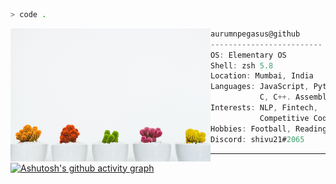
```zsh
> code .
```

<img align="left" src="scott-webb-GQD3Av_9A88-unsplash.jpg" alt="picture" width="320" /> 

```csharp
aurumnpegasus@github
-------------------------
OS: Elementary OS
Shell: zsh 5.8
Location: Mumbai, India
Languages: JavaScript, Python,
           C, C++. Assembly
Interests: NLP, Fintech,
           Competitive Coding
Hobbies: Football, Reading
Discord: shivu21#2065
```
---

[![Ashutosh's github activity graph](https://activity-graph.herokuapp.com/graph?username=aurumnpegasus&bg_color=F4F5F7&hide_border=true)](https://github.com/ashutosh00710/github-readme-activity-graph)
